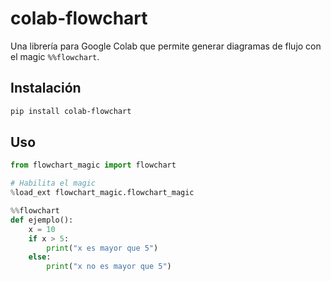 # colab-flowchart

Una librería para Google Colab que permite generar diagramas de flujo con el magic `%%flowchart`.

## Instalación

```bash
pip install colab-flowchart
```

## Uso

```python
from flowchart_magic import flowchart

# Habilita el magic
%load_ext flowchart_magic.flowchart_magic

%%flowchart
def ejemplo():
    x = 10
    if x > 5:
        print("x es mayor que 5")
    else:
        print("x no es mayor que 5")
```



